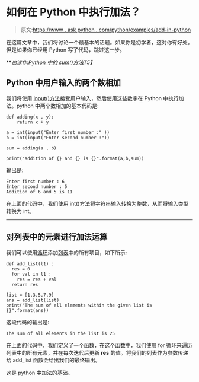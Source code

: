# 如何在 Python 中执行加法？

> 原文:[https://www . ask python . com/python/examples/add-in-python](https://www.askpython.com/python/examples/addition-in-python)

在这篇文章中，我们将讨论一个最基本的话题。如果你是初学者，这对你有好处。但是如果你已经用 Python 写了代码，跳过这一步。

***也读作:[Python 中的 sum()方法](https://www.askpython.com/python/built-in-methods/python-sum-method)*T5】**

## **Python 中用户输入的两个数相加**

我们将使用 [input()方法](https://www.askpython.com/course/python-course-user-input)接受用户输入，然后使用这些数字在 Python 中执行加法。python 中两个数相加的基本代码是:

```
def adding(x , y):
    return x + y

a = int(input("Enter first number :" ))
b = int(input("Enter second number :"))

sum = adding(a , b)

print("addition of {} and {} is {}".format(a,b,sum))

```

输出是:

```
Enter first number : 6
Enter second number : 5
Addition of 6 and 5 is 11

```

在上面的代码中，我们使用 int()方法将字符串输入转换为整数，从而将输入类型转换为 int。

* * *

## **对列表中的元素进行加法运算**

我们可以使用[循环](https://www.askpython.com/python/python-loops-in-python)添加[列表](https://www.askpython.com/python/examples/linked-lists-in-python)中的所有项目，如下所示:

```
def add_list(l1) :
  res = 0
  for val in l1 :
    res = res + val
  return res 

list = [1,3,5,7,9]
ans = add_list(list) 
print("The sum of all elements within the given list is {}".format(ans)) 

```

这段代码的输出是:

```
The sum of all elements in the list is 25

```

在上面的代码中，我们定义了一个函数，在这个函数中，我们使用 for 循环来遍历列表中的所有元素，并在每次迭代后更新 **res** 的值。将我们的列表作为参数传递给 add_list 函数会给出我们的最终输出。

这是 python 中加法的基础。